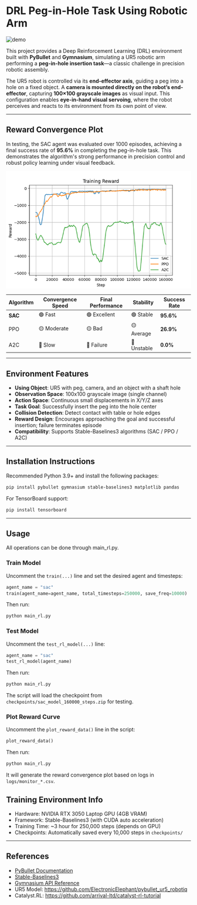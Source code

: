 # DRL Peg-in-Hole Task Using Robotic Arm

![demo](./images/demo.gif)

This project provides a Deep Reinforcement Learning (DRL) environment built with **PyBullet** and **Gymnasium**, simulating a UR5 robotic arm performing a **peg-in-hole insertion task**—a classic challenge in precision robotic assembly.

The UR5 robot is controlled via its **end-effector axis**, guiding a peg into a hole on a fixed object. A **camera is mounted directly on the robot’s end-effector**, capturing **100×100 grayscale images** as visual input. This configuration enables **eye-in-hand visual servoing**, where the robot perceives and reacts to its environment from its own point of view.

---

## Reward Convergence Plot
In testing, the SAC agent was evaluated over 1000 episodes, achieving a final success rate of **95.6%** in completing the peg-in-hole task. This demonstrates the algorithm's strong performance in precision control and robust policy learning under visual feedback.

<p align="center">
  <img src="./images/reward_comparison.png" alt="reward_comparison graph" />
</p>

<div align="center">

<table>
  <thead>
    <tr>
      <th>Algorithm</th>
      <th>Convergence Speed</th>
      <th>Final Performance</th>
      <th>Stability</th>
      <th>Success Rate</th>
    </tr>
  </thead>
  <tbody>
    <tr>
      <td><strong>SAC</strong></td>
      <td>🟢 Fast</td>
      <td>🟢 Excellent</td>
      <td>🟢 Stable</td>
      <td><strong>95.6%</strong></td>
    </tr>
    <tr>
      <td>PPO</td>
      <td>🟡 Moderate</td>
      <td>🟡 Bad</td>
      <td>🟡 Average</td>
      <td><strong>26.9%</strong></td>
    </tr>
    <tr>
      <td>A2C</td>
      <td>🔴 Slow</td>
      <td>🔴 Failure</td>
      <td>🔴 Unstable</td>
      <td><strong>0.0%</strong></td>
    </tr>
  </tbody>
</table>

</div>

---

## Environment Features

- **Using Object**: UR5 with peg, camera, and an object with a shaft hole 
- **Observation Space**: 100x100 grayscale image (single channel)
- **Action Space**: Continuous small displacements in X/Y/Z axes
- **Task Goal**: Successfully insert the peg into the hole center
- **Collision Detection**: Detect contact with table or hole edges
- **Reward Design**: Encourages approaching the goal and successful insertion; failure terminates episode
- **Compatibility**: Supports Stable-Baselines3 algorithms (SAC / PPO / A2C)

---

## Installation Instructions

Recommended Python 3.9+ and install the following packages:

```bash
pip install pybullet gymnasium stable-baselines3 matplotlib pandas
```

For TensorBoard support:

```bash
pip install tensorboard
```

---

## Usage

All operations can be done through main_rl.py.


### Train Model

Uncomment the `train(...)` line and set the desired agent and timesteps:

```python
agent_name = "sac"
train(agent_name=agent_name, total_timesteps=250000, save_freq=10000)
```

Then run:

```bash
python main_rl.py
```

### Test Model

Uncomment the `test_rl_model(...)` line:

```python
agent_name = "sac"
test_rl_model(agent_name)
```

Then run:

```bash
python main_rl.py
```

The script will load the checkpoint from `checkpoints/sac_model_160000_steps.zip` for testing.

### Plot Reward Curve

Uncomment the `plot_reward_data()` line in the script:

```python
plot_reward_data()
```

Then run:

```bash
python main_rl.py
```

It will generate the reward convergence plot based on logs in `logs/monitor_*.csv`.

## Training Environment Info

- Hardware: NVIDIA RTX 3050 Laptop GPU (4GB VRAM)
- Framework: Stable-Baselines3 (with CUDA auto acceleration)
- Training Time: ~3 hour for 250,000 steps (depends on GPU)
- Checkpoints: Automatically saved every 10,000 steps in `checkpoints/`

---

## References

- [PyBullet Documentation](https://pybullet.org/)
- [Stable-Baselines3](https://github.com/DLR-RM/stable-baselines3)
- [Gymnasium API Reference](https://gymnasium.farama.org/)
- UR5 Model: https://github.com/ElectronicElephant/pybullet_ur5_robotiq
- Catalyst.RL: https://github.com/arrival-ltd/catalyst-rl-tutorial
